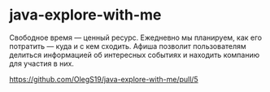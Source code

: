 # java-explore-with-me
Свободное время — ценный ресурс. Ежедневно мы планируем, как его потратить — куда и с кем сходить.
Афиша позволит пользователям делиться информацией об интересных событиях и находить компанию для участия в них.

https://github.com/OlegS19/java-explore-with-me/pull/5
